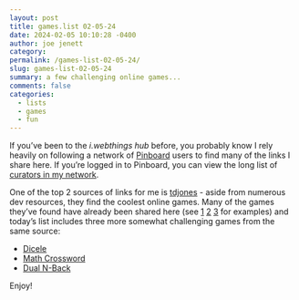 ```yaml
---
layout: post
title: games.list 02-05-24
date: 2024-02-05 10:10:28 -0400
author: joe jenett
category: 
permalink: /games-list-02-05-24/
slug: games-list-02-05-24
summary: a few challenging online games...
comments: false
categories:
  - lists
  - games
  - fun
---
```

If you’ve been to the _i.webthings hub_ before, you probably know I rely heavily on following a network of <a href="https://pinboard.in/">Pinboard</a> users to find many of the links I share here. If you’re logged in to Pinboard, you can view the long list of <a href="https://pinboard.in/u:iwebthings/network/">curators in my network</a>. 

One of the top 2 sources of links for me is <a href="https://pinboard.in/u:tdjones">tdjones</a> - aside from numerous dev resources, they find the coolest online games. Many of the games they’ve found have already been shared here (see <a href="/linkylove-01-25-24/">1</a> <a href="/assemble-the-target-word-using-the-fewest-spins-possible/">2</a> <a href="/linkylove-01-17-24/">3</a> for examples) and today’s list includes three more somewhat challenging games from the same source:
<ul class="links">
	<li><a title="Dicele | Daily Math Puzzle Games for Fun and Learning" href="https://dicele.com/">Dicele</a></li>
	<li><a title="Math Crossword: Drag & Drop Your Way to Math Mastery" href="https://scientific.place/math-crossword/">Math Crossword</a></li>
	<li><a title="Dual N-Back - The goal of each level is to remember the state of the game exactly N timesteps ago." href="https://www.dual-n-back.io/">Dual N-Back</a></li>
</ul>
Enjoy!

<a style="display:none;" href="https://brid.gy/publish/mastodon"><small>(cross-posted to mastodon)</small></a>